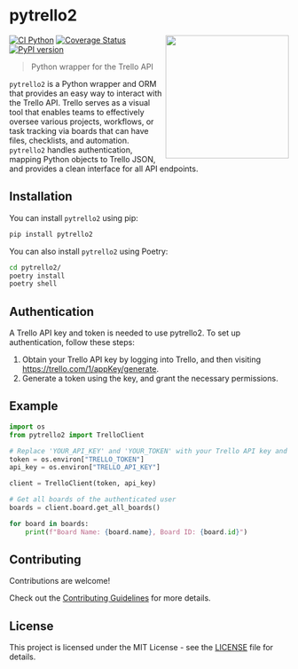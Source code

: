 # pytrello2

<img
src="https://raw.githubusercontent.com/pytrello2/pytrello2/master/assets/pytrello2.png"
width="222" height="222" align="right">

[![CI
Python](https://github.com/5-jigglypuff/pytrello2/actions/workflows/tests.yml/badge.svg?branch=master)](https://github.com/5-jigglypuff/pytrello2/actions/workflows/tests.yml)
[![Coverage
Status](https://coveralls.io/repos/github/5-jigglypuff/pytrello2/badge.svg?branch=master)](https://coveralls.io/github/5-jigglypuff/pytrello2?branch=master)
[![PyPI
version](https://badge.fury.io/py/pytrello2.svg)](https://badge.fury.io/py/pytrello2)

> Python wrapper for the Trello API

`pytrello2` is a Python wrapper and ORM that provides an easy way to interact
with the Trello API. Trello serves as a visual tool that enables teams to
effectively oversee various projects, workflows, or task tracking via boards
that can have files, checklists, and automation. `pytrello2` handles
authentication, mapping Python objects to Trello JSON, and provides a clean
interface for all API endpoints.

## Installation

You can install `pytrello2` using pip:

```bash
pip install pytrello2
```

You can also install `pytrello2` using Poetry:

```bash
cd pytrello2/
poetry install
poetry shell
```

## Authentication

A Trello API key and token is needed to use pytrello2. To set up authentication,
follow these steps:

1. Obtain your Trello API key by logging into Trello, and then visiting
   https://trello.com/1/appKey/generate.
2. Generate a token using the key, and grant the necessary permissions.

## Example

```py
import os
from pytrello2 import TrelloClient

# Replace 'YOUR_API_KEY' and 'YOUR_TOKEN' with your Trello API key and token.
token = os.environ["TRELLO_TOKEN"]
api_key = os.environ["TRELLO_API_KEY"]

client = TrelloClient(token, api_key)

# Get all boards of the authenticated user
boards = client.board.get_all_boards()

for board in boards:
    print(f"Board Name: {board.name}, Board ID: {board.id}")
```

## Contributing

Contributions are welcome!

Check out the [Contributing
Guidelines](https://github.com/pytrello2/pytrello2/blob/master/CONTRIBUTING.md)
for more details.

## License

This project is licensed under the MIT License - see the
[LICENSE](https://github.com/pytrello2/pytrello2/blob/master/LICENSE) file for
details.
